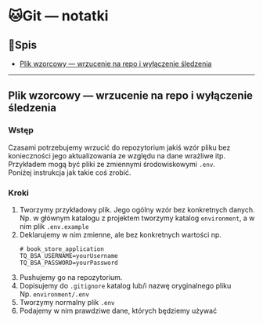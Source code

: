 # 🐱Git — notatki

## 📑Spis

- [Plik wzorcowy — wrzucenie na repo i wyłączenie śledzenia](#file_example)

---

## Plik wzorcowy — wrzucenie na repo i wyłączenie śledzenia <a name="file_example"></a>

### Wstęp

Czasami potrzebujemy wrzucić do repozytorium jakiś wzór pliku bez konieczności jego aktualizowania ze względu na dane
wrażliwe itp. Przykładem mogą być pliki ze zmiennymi środowiskowymi `.env`.  
Poniżej instrukcja jak takie coś zrobić.

### Kroki

1. Tworzymy przykładowy plik. Jego ogólny wzór bez konkretnych danych.  
   Np. w głównym katalogu z projektem tworzymy katalog `environment`, a w nim plik `.env.example`
2. Deklarujemy w nim zmienne, ale bez konkretnych wartości np.
   ```.env
   # book_store_application
   TQ_BSA_USERNAME=yourUsername
   TQ_BSA_PASSWORD=yourPassword
   ```
3. Pushujemy go na repozytorium.
4. Dopisujemy do `.gitignore` katalog lub/i nazwę oryginalnego pliku  
   Np. `environment/.env`
5. Tworzymy normalny plik `.env`
6. Podajemy w nim prawdziwe dane, których będziemy używać
